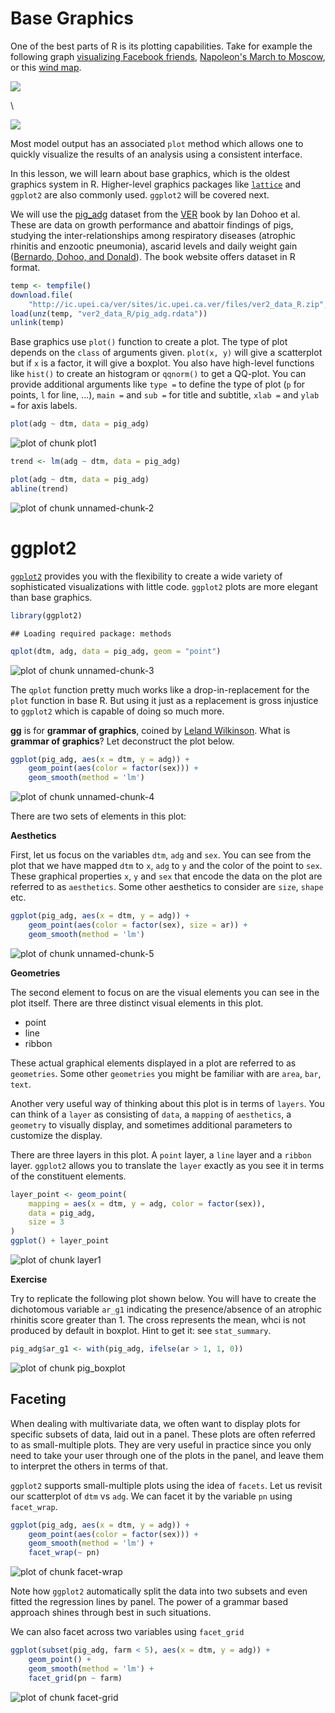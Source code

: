 

# Base Graphics

One of the best parts of R is its plotting capabilities. Take for example the
following graph
[visualizing Facebook friends](http://paulbutler.org/archives/visualizing-facebook-friends/),
[Napoleon's March to Moscow](http://www.datavis.ca/gallery/re-minard.php), or
this [wind map](http://hint.fm/wind/index.html).

![](figure/facebook_map.png)

\

![](figure/march.jpg)

Most model output has an associated `plot` method which allows one to quickly
visualize the results of an analysis using a consistent interface.

In this lesson, we will learn about base graphics, which is the oldest graphics
system in R. Higher-level graphics packages like
[`lattice`](https://www.springer.com/new+%26+forthcoming+titles+%28default%29/book/978-0-387-75968-5)
and `ggplot2` are also commonly used. `ggplot2` will be covered next.

We will use the [pig_adg](http://www.upei.ca/ver/datasets-programs) dataset from
the [VER](http://www.upei.ca/ver/welcome) book by Ian Dohoo et al. These are
data on growth performance and abattoir findings of pigs, studying the
inter-relationships among respiratory diseases (atrophic rhinitis and enzootic
pneumonia), ascarid levels and daily weight gain
([Bernardo, Dohoo, and Donald](http://www.ncbi.nlm.nih.gov/pmc/articles/PMC1255650/)). The
book website offers dataset in R format.


```r
temp <- tempfile()
download.file(
    "http://ic.upei.ca/ver/sites/ic.upei.ca.ver/files/ver2_data_R.zip", temp)
load(unz(temp, "ver2_data_R/pig_adg.rdata"))
unlink(temp)
```

Base graphics use `plot()` function to create a plot. The type of plot depends on
the `class` of arguments given. `plot(x, y)` will give a scatterplot but if `x` is
a factor, it will give a boxplot. You also have high-level functions like
`hist()` to create an histogram or `qqnorm()` to get a QQ-plot. You can provide
additional arguments like `type =` to define the type of plot (`p` for
points, `l` for line, ...), `main =` and `sub =` for title and subtitle, `xlab
=` and `ylab =` for axis labels.


```r
plot(adg ~ dtm, data = pig_adg)
```

<img src="figure/plot1.png" title="plot of chunk plot1" alt="plot of chunk plot1" style="display: block; margin: auto;" />


```r
trend <- lm(adg ~ dtm, data = pig_adg)
```


```r
plot(adg ~ dtm, data = pig_adg)
abline(trend)
```

<img src="figure/unnamed-chunk-2.png" title="plot of chunk unnamed-chunk-2" alt="plot of chunk unnamed-chunk-2" style="display: block; margin: auto;" />

# ggplot2

[`ggplot2`](http://docs.ggplot2.org/current/index.html) provides you with the
flexibility to create a wide variety of sophisticated visualizations with little
code. `ggplot2` plots are more elegant than base graphics.


```r
library(ggplot2)
```

```
## Loading required package: methods
```

```r
qplot(dtm, adg, data = pig_adg, geom = "point")
```

<img src="figure/unnamed-chunk-3.png" title="plot of chunk unnamed-chunk-3" alt="plot of chunk unnamed-chunk-3" style="display: block; margin: auto;" />

The `qplot` function pretty much works like a drop-in-replacement for the `plot`
function in base R. But using it just as a replacement is gross injustice to
`ggplot2` which is capable of doing so much more. 

__gg__ is for __grammar of graphics__, coined by
[Leland Wilkinson](https://www.springer.com/statistics/computational+statistics/book/978-0-387-24544-7). What
is __grammar of graphics__? Let deconstruct the plot below.


```r
ggplot(pig_adg, aes(x = dtm, y = adg)) +
    geom_point(aes(color = factor(sex))) +
    geom_smooth(method = 'lm')
```

<img src="figure/unnamed-chunk-4.png" title="plot of chunk unnamed-chunk-4" alt="plot of chunk unnamed-chunk-4" style="display: block; margin: auto;" />

 There are two sets of elements in this plot:

__Aesthetics__

First, let us focus on the variables `dtm`, `adg` and `sex`. You can see from
the plot that we have mapped `dtm` to `x`, `adg` to `y` and the color of the
point to `sex`. These graphical properties `x`, `y` and `sex` that encode the
data on the plot are referred to as `aesthetics`. Some other aesthetics to
consider are `size`, `shape` etc.


```r
ggplot(pig_adg, aes(x = dtm, y = adg)) +
    geom_point(aes(color = factor(sex), size = ar)) +
    geom_smooth(method = 'lm')
```

<img src="figure/unnamed-chunk-5.png" title="plot of chunk unnamed-chunk-5" alt="plot of chunk unnamed-chunk-5" style="display: block; margin: auto;" />


__Geometries__

The second element to focus on are the visual elements you can see in the plot
itself. There are three distinct visual elements in this plot.

- point
- line
- ribbon

These actual graphical elements displayed in a plot are referred to as
`geometries`. Some other `geometries` you might be familiar with are `area`,
`bar`, `text`.

Another very useful way of thinking about this plot is in terms of `layers`. You
can think of a `layer` as consisting of `data`, a `mapping` of `aesthetics`, a
`geometry` to visually display, and sometimes additional parameters to customize
the display.

There are three layers in this plot. A `point` layer, a `line` layer and a
`ribbon` layer. `ggplot2` allows you to translate the `layer` exactly as you see
it in terms of the constituent elements.


```r
layer_point <- geom_point(
    mapping = aes(x = dtm, y = adg, color = factor(sex)),
    data = pig_adg,
    size = 3
)
ggplot() + layer_point
```

<img src="figure/layer1.png" title="plot of chunk layer1" alt="plot of chunk layer1" style="display: block; margin: auto;" />

__Exercise__

Try to replicate the following plot shown below. You will have to create the
dichotomous variable `ar_g1` indicating the presence/absence of an atrophic
rhinitis score greater than 1. The cross represents the mean, whci is not
produced by default in boxplot. Hint to get it: see `stat_summary`.


```r
pig_adg$ar_g1 <- with(pig_adg, ifelse(ar > 1, 1, 0))
```

<img src="figure/pig_boxplot.png" title="plot of chunk pig_boxplot" alt="plot of chunk pig_boxplot" style="display: block; margin: auto;" />

## Faceting

When dealing with multivariate data, we often want to display plots for specific
subsets of data, laid out in a panel. These plots are often referred to as
small-multiple plots. They are very useful in practice since you only need to
take your user through one of the plots in the panel, and leave them to
interpret the others in terms of that.

`ggplot2` supports small-multiple plots using the idea of `facets`. Let us
revisit our scatterplot of `dtm` vs `adg`. We can facet it by the variable `pn`
using `facet_wrap`.


```r
ggplot(pig_adg, aes(x = dtm, y = adg)) +
    geom_point(aes(color = factor(sex))) +
    geom_smooth(method = 'lm') +
    facet_wrap(~ pn)
```

<img src="figure/facet-wrap.png" title="plot of chunk facet-wrap" alt="plot of chunk facet-wrap" style="display: block; margin: auto;" />

Note how `ggplot2` automatically split the data into two subsets and even fitted
the regression lines by panel. The power of a grammar based approach shines
through best in such situations.

We can also facet across two variables using `facet_grid`


```r
ggplot(subset(pig_adg, farm < 5), aes(x = dtm, y = adg)) +
    geom_point() +
    geom_smooth(method = 'lm') +
    facet_grid(pn ~ farm)
```

<img src="figure/facet-grid.png" title="plot of chunk facet-grid" alt="plot of chunk facet-grid" style="display: block; margin: auto;" />
